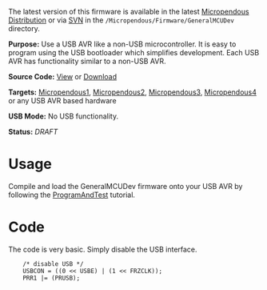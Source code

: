 The latest version of this firmware is available in the latest [Micropendous Distribution](http://code.google.com/p/micropendous/downloads/list) or via [SVN](http://code.google.com/p/micropendous/source/checkout) in the `/Micropendous/Firmware/GeneralMCUDev` directory.

**Purpose:** Use a USB AVR like a non-USB microcontroller.  It is easy to program using the USB bootloader which simplifies development.  Each USB AVR has functionality similar to a non-USB AVR.

**Source Code:** [View](http://code.google.com/p/micropendous/source/browse/trunk/Micropendous/Firmware/GeneralMCUDev) or [Download](http://www.Micropendous.org/Distribution)

**Targets:** [Micropendous1](Micropendous1.md), [Micropendous2](Micropendous2.md), [Micropendous3](Micropendous3.md), [Micropendous4](Micropendous4.md) or any USB AVR based hardware

**USB Mode:** No USB functionality.

**Status:** _DRAFT_

# Usage #

Compile and load the GeneralMCUDev firmware onto your USB AVR by following the [ProgramAndTest](ProgramAndTest.md) tutorial.


# Code #

The code is very basic.  Simply disable the USB interface.

```
    /* disable USB */       
    USBCON = ((0 << USBE) | (1 << FRZCLK));
    PRR1 |= (PRUSB);
```